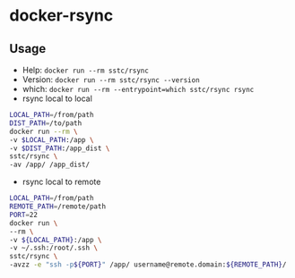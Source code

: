 # docker-rsync

## Usage

- Help: `docker run --rm sstc/rsync`
- Version: `docker run --rm sstc/rsync --version`
- which: `docker run --rm --entrypoint=which sstc/rsync rsync`
- rsync local to local
```sh
LOCAL_PATH=/from/path
DIST_PATH=/to/path
docker run --rm \
-v $LOCAL_PATH:/app \
-v $DIST_PATH:/app_dist \
sstc/rsync \
-av /app/ /app_dist/
```

- rsync local to remote
```sh
LOCAL_PATH=/from/path
REMOTE_PATH=/remote/path
PORT=22
docker run \
--rm \
-v ${LOCAL_PATH}:/app \
-v ~/.ssh:/root/.ssh \
sstc/rsync \
-avzz -e "ssh -p${PORT}" /app/ username@remote.domain:${REMOTE_PATH}/
```

[alpine]:https://hub.docker.com/_/alpine/
